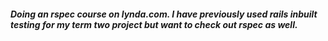 ##### Doing an rspec course on lynda.com. I have previously used rails inbuilt testing for my term two project but want to check out rspec as well.
